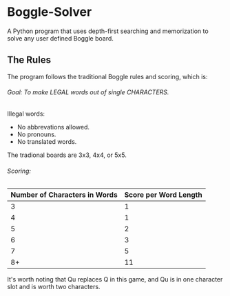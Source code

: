 # Boggle-Solver
A Python program that uses depth-first searching and memorization to solve any user defined Boggle board.

## The Rules
The program follows the traditional Boggle rules and scoring, which is:

###### Goal: To make LEGAL words out of single CHARACTERS. 

Illegal words: 
- No abbrevations allowed. 
- No pronouns. 
- No translated words.
    
The tradional boards are 3x3, 4x4, or 5x5.

###### Scoring:

| Number of Characters in Words | Score per Word Length |
| ------------- | ------------- |
| 3  | 1  |
| 4  | 1  |
| 5  | 2  |
| 6  | 3  |
| 7  | 5  |
| 8+  | 11 |

It's worth noting that Qu replaces Q in this game, and Qu is in one character slot and is worth two characters.
